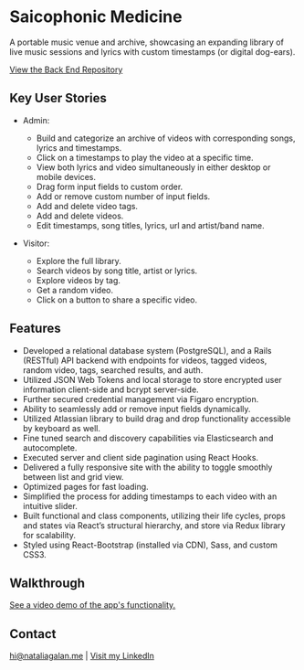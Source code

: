# Saicophonic Medicine
A portable music venue and archive, showcasing an expanding library of live music sessions and lyrics with custom timestamps (or digital dog-ears).

[View the Back End Repository](https://github.com/nataliagalan/saicophonic-medicine-backend "Saicophonic Medicine Back End") 

## Key User Stories
- Admin: 
  - Build and categorize an archive of videos with corresponding songs, lyrics and timestamps.
  - Click on a timestamps to play the video at a specific time.
  - View both lyrics and video simultaneously in either desktop or mobile devices.
  - Drag form input fields to custom order.
  - Add or remove custom number of input fields.
  - Add and delete video tags.
  - Add and delete videos.
  - Edit timestamps, song titles, lyrics, url and artist/band name.

- Visitor: 
  - Explore the full library.
  - Search videos by song title, artist or lyrics.
  - Explore videos by tag.
  - Get a random video.
  - Click on a button to share a specific video.

## Features
- Developed a relational database system (PostgreSQL), and a Rails (RESTful) API backend with endpoints for videos, tagged videos, random video, tags, searched results, and auth.
- Utilized JSON Web Tokens and local storage to store encrypted user information client-side and bcrypt server-side. 
- Further secured credential management via Figaro encryption.
- Ability to seamlessly add or remove input fields dynamically.
- Utilized Atlassian library to build drag and drop functionality accessible by keyboard as well.
- Fine tuned search and discovery capabilities via Elasticsearch and autocomplete.
- Executed server and client side pagination using React Hooks.
- Delivered a fully responsive site with the ability to toggle smoothly between list and grid view.
- Optimized pages for fast loading.
- Simplified the process for adding timestamps to each video with an intuitive slider.
- Built functional and class components, utilizing their life cycles, props and states via React’s structural hierarchy, and store via Redux library for scalability.
- Styled using React-Bootstrap (installed via CDN), Sass, and custom CSS3.

 ## Walkthrough
[See a video demo of the app's functionality.](https://vimeo.com/481551182/c203801a37 "Saicophonic Medicine Demo") 

## Contact

hi@nataliagalan.me | [Visit my LinkedIn](https://linkedin.com/in/natalia-galan "Natalia Galán LinkedIn") 
